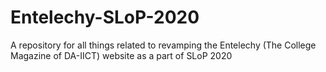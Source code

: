 # Entelechy-SLoP-2020
A repository for all things related to revamping the Entelechy (The College Magazine of DA-IICT) website as a part of SLoP 2020


